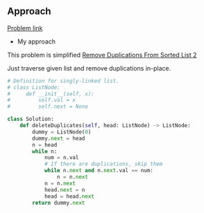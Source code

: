 ## Approach

[Problem link](https://leetcode.com/problems/remove-duplicates-from-sorted-list/)

- My approach

This problem is simplified [Remove Duplications From Sorted List 2](https://github.com/Chunar5354/some_notes/blob/master/leetcode/problems/RemoveDuplicationsFromSortedList2.md)

Just traverse given list and remove duplications in-place.

```python
# Definition for singly-linked list.
# class ListNode:
#     def __init__(self, x):
#         self.val = x
#         self.next = None

class Solution:
    def deleteDuplicates(self, head: ListNode) -> ListNode:
        dummy = ListNode(0)
        dummy.next = head
        n = head
        while n:
            num = n.val
            # If there are duplications, skip them
            while n.next and n.next.val == num:
                n = n.next
            n = n.next
            head.next = n
            head = head.next
        return dummy.next
```
